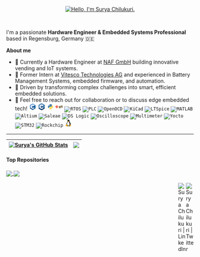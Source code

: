 <p align="center">
  <a href="https://suryachilukuri.win">
    <img width="80%" alt="Hello, I'm Surya Chilukuri." src="https://via.placeholder.com/800x200?text=Hello,+I%27m+Surya+Chilukuri" />
  </a>
</p>

<br />

I'm a passionate **Hardware Engineer & Embedded Systems Professional** based in Regensburg, Germany 🇩🇪

**About me**

- 💼 Currently a Hardware Engineer at [NAF GmbH](https://nafgmbh.example) building innovative vending and IoT systems.
- 🔧 Former Intern at [Vitesco Technologies AG](https://vitesco.com) and experienced in Battery Management Systems, embedded firmware, and automation.
- 🚀 Driven by transforming complex challenges into smart, efficient embedded solutions.
- 💬 Feel free to reach out for collaboration or to discuss edge embedded tech!
<code><img height="20" alt="C" src="https://raw.githubusercontent.com/github/explore/main/topics/c/c.png"></code>
<code><img height="20" alt="C++" src="https://raw.githubusercontent.com/github/explore/main/topics/cpp/cpp.png"></code>
<code><img height="20" alt="Python" src="https://raw.githubusercontent.com/github/explore/main/topics/python/python.png"></code>
<code><img height="20" alt="Git" src="https://raw.githubusercontent.com/github/explore/main/topics/git/git.png"></code>
<code><img height="20" alt="RTOS" src="https://via.placeholder.com/20?text=RTOS"></code>
<code><img height="20" alt="PLC" src="https://via.placeholder.com/20?text=PLC"></code>
<code><img height="20" alt="OpenOCD" src="https://via.placeholder.com/20?text=OpenOCD"></code>
<code><img height="20" alt="KiCad" src="https://upload.wikimedia.org/wikipedia/commons/3/3b/KiCad_Logo.svg"></code>
<code><img height="20" alt="LTSpice" src="https://via.placeholder.com/20?text=LTSpice"></code>
<code><img height="20" alt="MATLAB" src="https://upload.wikimedia.org/wikipedia/commons/2/21/Matlab_Logo.png"></code>
<code><img height="20" alt="Altium" src="https://via.placeholder.com/20?text=Altium"></code>
<code><img height="20" alt="Saleae" src="https://via.placeholder.com/20?text=Saleae"></code>
<code><img height="20" alt="DS Logic" src="https://via.placeholder.com/20?text=DS+Logic"></code>
<code><img height="20" alt="Oscilloscope" src="https://via.placeholder.com/20?text=Scope"></code>
<code><img height="20" alt="Multimeter" src="https://via.placeholder.com/20?text=Meter"></code>
<code><img height="20" alt="Yocto" src="https://via.placeholder.com/20?text=Yocto"></code>
<code><img height="20" alt="STM32" src="https://via.placeholder.com/20?text=STM32"></code>
<code><img height="20" alt="Rockchip" src="https://via.placeholder.com/20?text=Rockchip"></code>
<code><img height="20" alt="Linux" src="https://raw.githubusercontent.com/github/explore/main/topics/linux/linux.png"></code>


---

| <a href="https://github.com/dst202"><img align="center" src="https://github-readme-stats.vercel.app/api?username=dst202&show_icons=true&include_all_commits=true&theme=buefy&hide_border=true" alt="Surya's GitHub Stats" /></a> | <a href="https://github.com/dst202"><img align="center" src="https://github-readme-stats.vercel.app/api/top-langs/?username=dst202&layout=compact&theme=buefy&hide_border=true" /></a> |
| ------------- | ------------- |

#### Top Repositories

<a href="https://github.com/dst202/JTAGprobe">
  <img align="center" src="https://github-readme-stats.vercel.app/api/pin/?username=dst202&repo=JTAGprobe&theme=buefy" />
</a>
<a href="https://github.com/dst202/Fiber-optic-SFP-to-USB-Adapter">
  <img align="center" src="https://github-readme-stats.vercel.app/api/pin/?username=dst202&repo=Fiber-optic-SFP-to-USB-Adapter&theme=buefy" />
</a>

<br />
<br />

<a href="https://twitter.com/surya_chilukur">
  <img align="right" alt="Surya Chilukuri | Twitter" width="21px" src="https://raw.githubusercontent.com/danielcranney/readme-generator/main/public/icons/socials/twitter.svg" />
</a>
<a href="https://linkedin.com/in/suryachilukuri">
  <img align="right" alt="Surya Chilukuri | LinkedIn" width="21px" src="https://raw.githubusercontent.com/danielcranney/readme-generator/main/public/icons/socials/linkedin.svg" />
</a>
